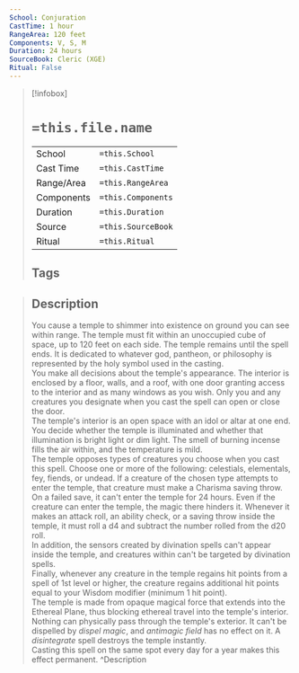 ```yaml
---
School: Conjuration
CastTime: 1 hour
RangeArea: 120 feet
Components: V, S, M
Duration: 24 hours
SourceBook: Cleric (XGE)
Ritual: False
---
```

> [!infobox]
>
> # `=this.file.name`
> |            |                    |
> | ---------- | ------------------ |
> | School     | `=this.School`     |
> | Cast Time  | `=this.CastTime`   |
> | Range/Area | `=this.RangeArea`  |
> | Components | `=this.Components` |
> | Duration   | `=this.Duration`   |
> | Source     | `=this.SourceBook` |
> | Ritual     | `=this.Ritual`     |
>## Tags
>

> ## Description
> You cause a temple to shimmer into existence on ground you can see within range. The temple must fit within an unoccupied cube of space, up to 120 feet on each side. The temple remains until the spell ends. It is dedicated to whatever god, pantheon, or philosophy is represented by the holy symbol used in the casting.<br> You make all decisions about the temple's appearance. The interior is enclosed by a floor, walls, and a roof, with one door granting access to the interior and as many windows as you wish. Only you and any creatures you designate when you cast the spell can open or close the door.<br> The temple's interior is an open space with an idol or altar at one end. You decide whether the temple is illuminated and whether that illumination is bright light or dim light. The smell of burning incense fills the air within, and the temperature is mild.<br> The temple opposes types of creatures you choose when you cast this spell. Choose one or more of the following: celestials, elementals, fey, fiends, or undead. If a creature of the chosen type attempts to enter the temple, that creature must make a Charisma saving throw. On a failed save, it can't enter the temple for 24 hours. Even if the creature can enter the temple, the magic there hinders it. Whenever it makes an attack roll, an ability check, or a saving throw inside the temple, it must roll a d4 and subtract the number rolled from the d20 roll.<br> In addition, the sensors created by divination spells can't appear inside the temple, and creatures within can't be targeted by divination spells.<br> Finally, whenever any creature in the temple regains hit points from a spell of 1st level or higher, the creature regains additional hit points equal to your Wisdom modifier (minimum 1 hit point).<br> The temple is made from opaque magical force that extends into the Ethereal Plane, thus blocking ethereal travel into the temple's interior. Nothing can physically pass through the temple's exterior. It can't be dispelled by <i>dispel magic</i>, and <i>antimagic field</i> has no effect on it. A <i>disintegrate</i> spell destroys the temple instantly.<br> Casting this spell on the same spot every day for a year makes this effect permanent.
> ^Description